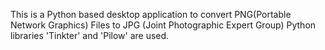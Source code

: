 This is a Python based desktop application to convert PNG(Portable Network Graphics) Files to JPG (Joint Photographic Expert Group)
Python libraries 'Tinkter' and 'Pilow' are used.
